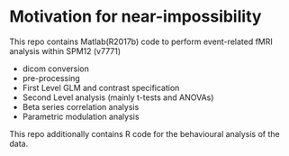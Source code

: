 # Motivation for near-impossibility

This repo contains Matlab(R2017b) code to perform event-related fMRI analysis within SPM12 (v7771)

- dicom conversion
- pre-processing
- First Level GLM and contrast specification
- Second Level analysis (mainly t-tests and ANOVAs)
- Beta series correlation analysis
- Parametric modulation analysis

This repo additionally contains R code for the behavioural analysis of the data.
